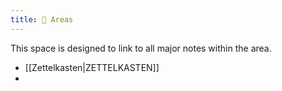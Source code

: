 ```yaml
---
title: 🔭 Areas
---
```

This space is designed to link to all major notes within the area. 
- [[Zettelkasten|ZETTELKASTEN]]
- 